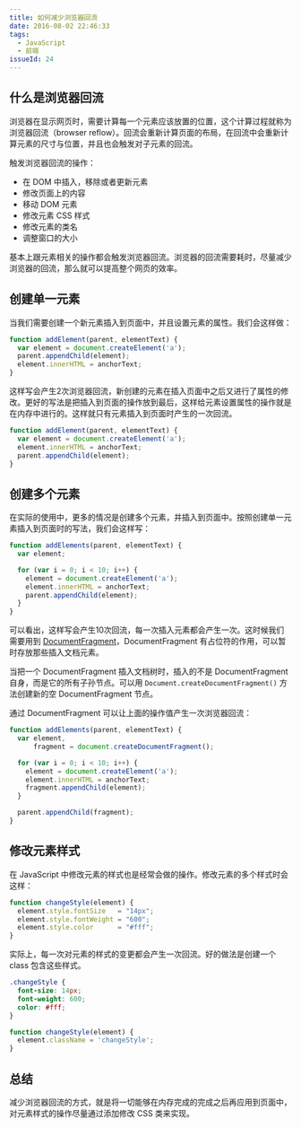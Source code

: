 ```yaml
---
title: 如何减少浏览器回流
date: 2016-08-02 22:46:33
tags:
  - JavaScript
  - 前端
issueId: 24
---
```


## 什么是浏览器回流
浏览器在显示网页时，需要计算每一个元素应该放置的位置，这个计算过程就称为浏览器回流（browser reflow）。回流会重新计算页面的布局，在回流中会重新计算元素的尺寸与位置，并且也会触发对子元素的回流。

触发浏览器回流的操作：
- 在 DOM 中插入，移除或者更新元素
- 修改页面上的内容
- 移动 DOM 元素
- 修改元素 CSS 样式
- 修改元素的类名
- 调整窗口的大小

<!--more-->

基本上跟元素相关的操作都会触发浏览器回流。浏览器的回流需要耗时，尽量减少浏览器的回流，那么就可以提高整个网页的效率。

## 创建单一元素
当我们需要创建一个新元素插入到页面中，并且设置元素的属性。我们会这样做：

``` js
function addElement(parent, elementText) {
  var element = document.createElement('a');
  parent.appendChild(element);
  element.innerHTML = anchorText;
}
```

这样写会产生2次浏览器回流，新创建的元素在插入页面中之后又进行了属性的修改。更好的写法是把插入到页面的操作放到最后，这样给元素设置属性的操作就是在内存中进行的。这样就只有元素插入到页面时产生的一次回流。

``` js
function addElement(parent, elementText) {
  var element = document.createElement('a');
  element.innerHTML = anchorText;
  parent.appendChild(element);
}
```

## 创建多个元素
在实际的使用中，更多的情况是创建多个元素，并插入到页面中。按照创建单一元素插入到页面时的写法，我们会这样写：

``` js
function addElements(parent, elementText) {
  var element;

  for (var i = 0; i < 10; i++) {
    element = document.createElement('a');
    element.innerHTML = anchorText;
    parent.appendChild(element);
  }
}
```

可以看出，这样写会产生10次回流，每一次插入元素都会产生一次。这时候我们需要用到 [DocumentFragment](https://developer.mozilla.org/en-US/docs/Web/API/DocumentFragment)，DocumentFragment 有占位符的作用，可以暂时存放那些插入文档元素。

当把一个 DocumentFragment 插入文档树时，插入的不是 DocumentFragment 自身，而是它的所有子孙节点。可以用 `Document.createDocumentFragment()` 方法创建新的空 DocumentFragment 节点。

通过 DocumentFragment 可以让上面的操作值产生一次浏览器回流：

``` js
function addElements(parent, elementText) {
  var element,
      fragment = document.createDocumentFragment();

  for (var i = 0; i < 10; i++) {
    element = document.createElement('a');
    element.innerHTML = anchorText;
    fragment.appendChild(element);
  }

  parent.appendChild(fragment);
}
```
## 修改元素样式

在 JavaScript 中修改元素的样式也是经常会做的操作。修改元素的多个样式时会这样：

``` js
function changeStyle(element) {
  element.style.fontSize   = "14px";
  element.style.fontWeight = "600";
  element.style.color      = "#fff";
}
```

实际上，每一次对元素的样式的变更都会产生一次回流。好的做法是创建一个 class 包含这些样式。

``` css
.changeStyle {
  font-size: 14px;
  font-weight: 600;
  color: #fff;
}
```

``` js
function changeStyle(element) {
  element.className = 'changeStyle';
}
```

## 总结
减少浏览器回流的方式，就是将一切能够在内存完成的完成之后再应用到页面中，对元素样式的操作尽量通过添加修改 CSS 类来实现。
